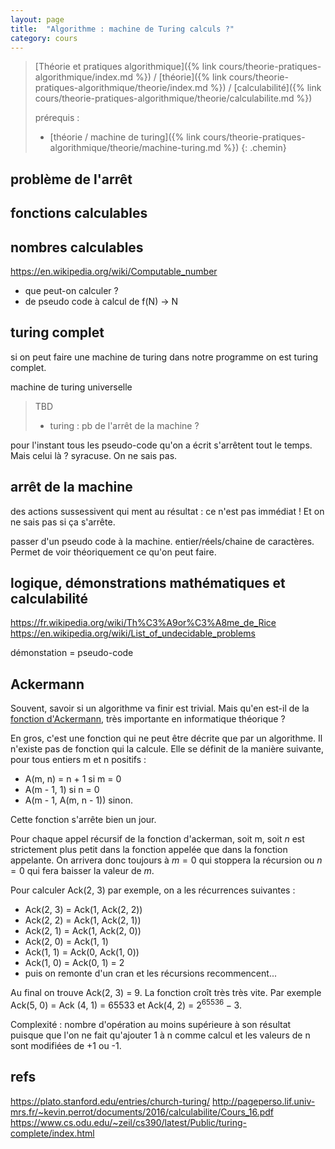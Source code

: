 ```yaml
---
layout: page
title:  "Algorithme : machine de Turing calculs ?"
category: cours
---
```


> [Théorie et pratiques algorithmique]({% link cours/theorie-pratiques-algorithmique/index.md %}) / [théorie]({% link cours/theorie-pratiques-algorithmique/theorie/index.md %}) / [calculabilité]({% link cours/theorie-pratiques-algorithmique/theorie/calculabilite.md %})
>
>prérequis :
>
>* [théorie / machine de turing]({% link cours/theorie-pratiques-algorithmique/theorie/machine-turing.md %})
{: .chemin}



## problème de l'arrêt


## fonctions calculables



## nombres calculables


<https://en.wikipedia.org/wiki/Computable_number>

* que peut-on calculer ? 
* de pseudo code à calcul de f(N) -> N

## turing complet

si on peut faire une machine de turing dans notre programme on est turing complet.

machine de turing universelle

> TBD
> * turing : pb de l'arrêt de la machine ?
> 

pour l'instant tous les pseudo-code qu'on a écrit s'arrêtent tout le temps. Mais celui là ? syracuse. On ne sais pas. 

## arrêt de la machine



des actions sussessivent qui ment au résultat : ce n'est pas immédiat ! Et on ne sais pas si ça s'arrête.

passer d'un pseudo code à la machine. entier/réels/chaine de caractères. Permet de voir théoriquement ce qu'on peut faire.


## logique, démonstrations mathématiques et calculabilité

<https://fr.wikipedia.org/wiki/Th%C3%A9or%C3%A8me_de_Rice>
<https://en.wikipedia.org/wiki/List_of_undecidable_problems>

démonstation = pseudo-code

## Ackermann

Souvent, savoir si un algorithme va finir est trivial. Mais qu'en est-il de la [fonction d'Ackermann](https://fr.wikipedia.org/wiki/Fonction_d%27Ackermann), très importante en informatique théorique ?

En gros, c'est une fonction qui ne peut être décrite que par un algorithme. Il n'existe pas de fonction qui la calcule. Elle se définit de la manière suivante, pour tous entiers m et n positifs :

* A(m, n) = n + 1 si m = 0 
* A(m - 1, 1) si n = 0
* A(m - 1, A(m, n - 1)) sinon.

Cette fonction s'arrête bien un jour.



Pour chaque appel récursif de la fonction d'ackerman, soit m, soit $n$ est strictement plus petit dans la fonction appelée que dans la fonction appelante. On arrivera donc toujours à $m = 0$ qui stoppera la récursion ou $n = 0$ qui fera baisser la valeur de $m$.
 

Pour calculer Ack(2, 3) par exemple, on a les récurrences suivantes :

* Ack(2, 3) = Ack(1, Ack(2, 2))
* Ack(2, 2) = Ack(1, Ack(2, 1))
* Ack(2, 1) = Ack(1, Ack(2, 0))
* Ack(2, 0) = Ack(1, 1)
* Ack(1, 1) = Ack(0, Ack(1, 0))
* Ack(1, 0) = Ack(0, 1) = 2
* puis on remonte d'un cran et les récursions recommencent...


Au final on trouve Ack(2, 3) = 9. La fonction croît très très vite. Par exemple Ack(5, 0) = Ack (4, 1) = 65533 et Ack(4, 2) = $2^{65536} - 3$.

Complexité : nombre d'opération au moins supérieure à son résultat puisque que l'on ne fait qu'ajouter 1 à n comme calcul et les valeurs de n sont modifiées de +1 ou -1.


## refs

<https://plato.stanford.edu/entries/church-turing/>
<http://pageperso.lif.univ-mrs.fr/~kevin.perrot/documents/2016/calculabilite/Cours_16.pdf>
<https://www.cs.odu.edu/~zeil/cs390/latest/Public/turing-complete/index.html>